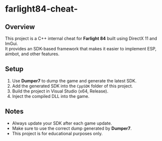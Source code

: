 # farlight84-cheat-

## Overview
This project is a C++ internal cheat for **Farlight 84** built using DirectX 11 and ImGui.  
It provides an SDK-based framework that makes it easier to implement ESP, aimbot, and other features.

## Setup
1. Use **Dumper7** to dump the game and generate the latest SDK.
2. Add the generated SDK into the `CppSDK` folder of this project.
3. Build the project in Visual Studio (x64, Release).
4. Inject the compiled DLL into the game.

## Notes
- Always update your SDK after each game update.
- Make sure to use the correct dump generated by **Dumper7**.
- This project is for educational purposes only.
